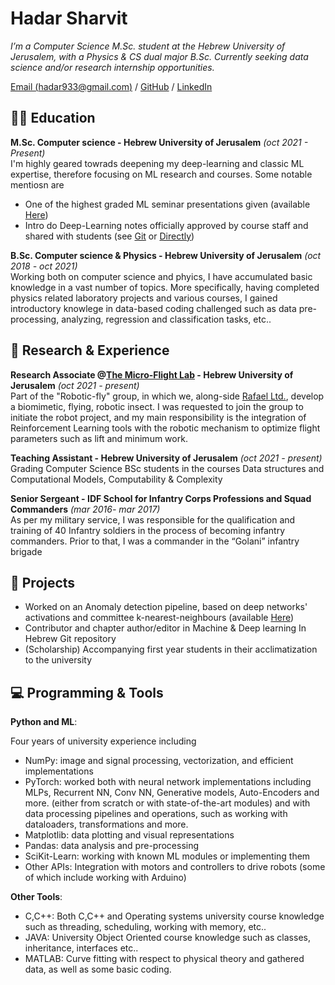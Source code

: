 # Hadar Sharvit

_I’m a Computer Science M.Sc. student at the Hebrew University of
Jerusalem, with a Physics & CS dual major B.Sc. Currently seeking data
science and/or research internship opportunities._ <br>

[Email (hadar933@gmail.com)](mailto:hadar933@gmail.com) / [GitHub](https://github.com/Hadar933) / [LinkedIn](https://www.linkedin.com/in/hadar-sharvit/) 

## 🧑‍🏫 Education

**M.Sc. Computer science - Hebrew University of Jerusalem**   _(oct 2021 - Present)_ <br>
I'm highly geared towrads deepening my deep-learning and classic ML expertise, therefore focusing on ML research and courses. Some notable mentiosn are
  - One of the highest graded ML seminar presentations given (available [Here](https://drive.google.com/file/d/1oI3UvitekoTniCOtnQemC5ZpkfK15zMf/view))
  - Intro do Deep-Learning notes officially approved by course staff and shared with students (see [Git](https://github.com/Hadar933/Intro-to-Deep-Learning) or [Directly](https://drive.google.com/file/d/1zVkw5lkE8bqBvSb5qZ4zdJX1pPC-F758/view))

**B.Sc. Computer science & Physics - Hebrew University of Jerusalem**   _(oct 2018 - oct 2021)_ <br>
Working both on computer science and phyics, I have accumulated basic knowledge in a vast number of topics. More specifically, having completed physics related laboratory projects and various courses, I gained introductory knowlege in data-based coding challenged such as data pre-processing, analyzing, regression and classification tasks, etc..


## 🔬 Research & Experience

**Research Associate @[The Micro-Flight Lab](https://www.beatus-lab.org/) - Hebrew University of Jerusalem** _(oct 2021 - present)_ <br>
Part of the "Robotic-fly" group, in which we, along-side [Rafael Ltd.](https://www.rafael.co.il/), develop
a biomimetic, flying, robotic insect. I was requested to join the group to
initiate the robot project, and my main responsibility is the integration of Reinforcement Learning tools with the robotic mechanism to 
optimize flight parameters such as lift and minimum work.

**Teaching Assistant - Hebrew University of Jerusalem** _(oct 2021 - present)_ <br>
Grading Computer Science BSc students in the courses Data structures
and Computational Models, Computability & Complexity

**Senior Sergeant - IDF School for Infantry Corps Professions and Squad Commanders** _(mar 2016- mar 2017)_ <br>
As per my military service, I was responsible for the qualification and training of 40 Infantry soldiers in
the process of becoming infantry commanders. Prior to that, I was a commander in the “Golani” infantry brigade

## 🎯 Projects
- Worked on an Anomaly detection pipeline, based on deep networks' activations and committee k-nearest-neighbours (available [Here](https://github.com/Hadar933/Deep-Committee-kNN))
- Contributor and chapter author/editor in Machine & Deep learning In Hebrew Git repository
- (Scholarship) Accompanying first year students in their acclimatization to the university

## 💻 Programming & Tools
**Python and ML**:

Four years of university experience including
- NumPy: image and signal processing, vectorization, and efficient implementations
- PyTorch: worked both with neural network implementations including MLPs, Recurrent NN, Conv NN, Generative models, Auto-Encoders and more. (either from scratch or with state-of-the-art modules) and with data processing pipelines and operations, such as working with dataloaders, transformations and more.
- Matplotlib: data plotting and visual representations
- Pandas: data analysis and pre-processing
- SciKit-Learn: working with known ML modules or implementing them
- Other APIs:  Integration with motors and controllers to drive robots (some of which include working with Arduino)
 
**Other Tools**:
- C,C++: Both C,C++ and Operating systems university course knowledge such as threading, scheduling, working with memory, etc.. 
- JAVA: University Object Oriented course knowledge such as classes, inheritance, interfaces etc..
- MATLAB: Curve fitting with respect to physical theory and gathered data, as well as some basic coding.
